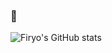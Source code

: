### 👋

![Firyo's GitHub stats](https://github-readme-stats.vercel.app/api?username=Firyo&show_icons=true&include_all_commits=true&hide_border=true)

<!--
**Firyo/Firyo** is a ✨ _special_ ✨ repository because its `README.md` (this file) appears on your GitHub profile.

Here are some ideas to get you started:

- 🔭 I’m currently working on ...
- 🌱 I’m currently learning ...
- 👯 I’m looking to collaborate on ...
- 🤔 I’m looking for help with ...
- 💬 Ask me about ...
- 📫 How to reach me: ...
- 😄 Pronouns: ...
- ⚡ Fun fact: ...
-->
